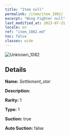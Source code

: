 ```yaml
---
title: "Item null"
permalink: /item/item_1082/
excerpt: "Wing Fighter null"
last_modified_at: 2023-07-21
locale: en
ref: "item_1082.md"
toc: false
classes: wide
---
```



 ![Unknown_1082](/images/item/Settlement_star_p.png)



## Details

 **Name:** *Settlement_star* 

 **Description:** 

 **Rarity:** 1 

 **Type:** 1 

 **Suction:** true 

 **Auto Suction:** false 


